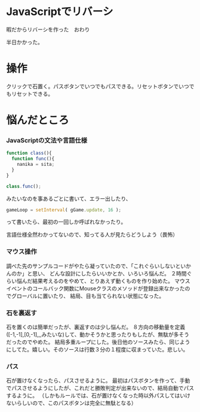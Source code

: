 # JavaScriptでリバーシ

暇だからリバーシを作った　おわり

半日かかった。

# 操作
クリックで石置く。パスボタンでいつでもパスできる。リセットボタンでいつでもリセットできる。

# 悩んだところ

### JavaScriptの文法や言語仕様
```JavaScript
function class(){
  function func(){
    nanika = sita;
  }
}

class.func();
```
みたいなのを事あるごとに書いて、エラー出したり、

```JavaScript
gameLoop = setInterval( gGame.update, 16 );
```
って書いたら、最初の一回しか呼ばれなかったり。

言語仕様全然わかってないので、知ってる人が見たらどうしよう（畏怖）


### マウス操作
調べた先のサンプルコードがやたら凝っていたので、「これぐらいしないといかんのか」と思い、
どんな設計にしたらいいかとか、いろいろ悩んだ。
２時間ぐらい悩んだ結果考えるのをやめて、とりあえず動くものを作り始めた。
マウスイベントのコールバック関数にMouseクラスのメソッドが登録出来なかったのでグローバルに置いたり、
結局、目も当てられない状態になった。

### 石を裏返す
石を置くのは簡単だったが、裏返すのは少し悩んだ。
８方向の移動量を定義([-1,-1],[0,-1],,,みたいな)して、動かそうかと思ったりもしたが、無駄が多そうだったのでやめた。
結局多重ループにした。後日他のソースみたら、同じようにしてた。嬉しい。そのソースは行数３分の１程度に収まっていた。悲しい。

### パス
石が置けなくなったら、パスさせるように。
最初はパスボタンを作って、手動でパスさせるようにしたが、これだと勝敗判定が出来ないので、結局自動でパスするように。
（しかもルールでは、石が置けなくなった時以外パスしてはいけないらしいので、このパスボタンは完全に無駄となる）

